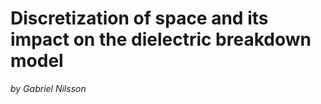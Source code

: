# Discretization of space and its impact on the dielectric breakdown model
<i>by Gabriel Nilsson</i>

